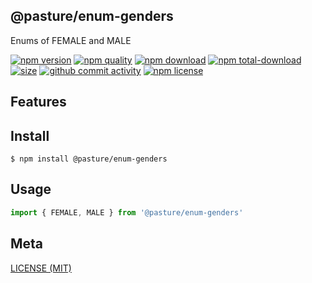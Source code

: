 ## @pasture/enum-genders
Enums of FEMALE and MALE

[![npm version][npm-image]][npm-url]
[![npm quality][quality-image]][quality-url]
[![npm download][download-image]][npm-url]
[![npm total-download][total-download-image]][npm-url]
[![size][size]][size-url]
[![github commit activity][commit-image]][github-url]
[![npm license][license-image]][npm-url]

[//]: <> (Shields)
[npm-image]: https://img.shields.io/npm/v/@pasture/enum-genders.svg?style=flat-square
[quality-image]: http://npm.packagequality.com/shield/@pasture/enum-genders.svg?style=flat-square
[download-image]: https://img.shields.io/npm/dm/@pasture/enum-genders.svg?style=flat-square
[total-download-image]:https://img.shields.io/npm/dt/@pasture/enum-genders.svg?style=flat-square
[license-image]: https://img.shields.io/npm/l/@pasture/enum-genders.svg?style=flat-square
[commit-image]: https://img.shields.io/github/commit-activity/y/hoyeungw/@pasture/enum-genders?style=flat-square
[size]: https://packagephobia.now.sh/badge?p=@pasture/enum-genders

[//]: <> (Link)
[npm-url]: https://npmjs.org/package/@pasture/enum-genders
[quality-url]: http://packagequality.com/#?package=@pasture/enum-genders
[github-url]: https://github.com/hoyeungw/@pasture/enum-genders
[size-url]: https://packagephobia.now.sh/result?p=@pasture/enum-genders

## Features

## Install
```console
$ npm install @pasture/enum-genders
```

## Usage
```js
import { FEMALE, MALE } from '@pasture/enum-genders'
```

## Meta
[LICENSE (MIT)](/LICENSE)
